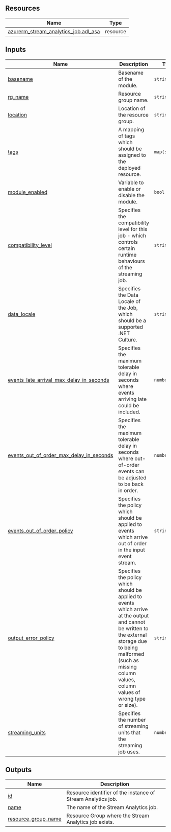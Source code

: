 <!-- BEGIN_TF_DOCS -->
## Resources

| Name | Type |
|------|------|
| [azurerm_stream_analytics_job.adl_asa](https://registry.terraform.io/providers/hashicorp/azurerm/latest/docs/resources/stream_analytics_job) | resource |

## Inputs

| Name | Description | Type | Default | Required |
|------|-------------|------|---------|:--------:|
| <a name="input_basename"></a> [basename](#input\_basename) | Basename of the module. | `string` | n/a | yes |
| <a name="input_rg_name"></a> [rg\_name](#input\_rg\_name) | Resource group name. | `string` | n/a | yes |
| <a name="input_location"></a> [location](#input\_location) | Location of the resource group. | `string` | n/a | yes |
| <a name="input_tags"></a> [tags](#input\_tags) | A mapping of tags which should be assigned to the deployed resource. | `map(string)` | `{}` | no |
| <a name="input_module_enabled"></a> [module\_enabled](#input\_module\_enabled) | Variable to enable or disable the module. | `bool` | `true` | no |
| <a name="input_compatibility_level"></a> [compatibility\_level](#input\_compatibility\_level) | Specifies the compatibility level for this job - which controls certain runtime behaviours of the streaming job. | `string` | `"1.2"` | no |
| <a name="input_data_locale"></a> [data\_locale](#input\_data\_locale) | Specifies the Data Locale of the Job, which should be a supported .NET Culture. | `string` | `"en-GB"` | no |
| <a name="input_events_late_arrival_max_delay_in_seconds"></a> [events\_late\_arrival\_max\_delay\_in\_seconds](#input\_events\_late\_arrival\_max\_delay\_in\_seconds) | Specifies the maximum tolerable delay in seconds where events arriving late could be included. | `number` | `60` | no |
| <a name="input_events_out_of_order_max_delay_in_seconds"></a> [events\_out\_of\_order\_max\_delay\_in\_seconds](#input\_events\_out\_of\_order\_max\_delay\_in\_seconds) | Specifies the maximum tolerable delay in seconds where out-of-order events can be adjusted to be back in order. | `number` | `50` | no |
| <a name="input_events_out_of_order_policy"></a> [events\_out\_of\_order\_policy](#input\_events\_out\_of\_order\_policy) | Specifies the policy which should be applied to events which arrive out of order in the input event stream. | `string` | `"Adjust"` | no |
| <a name="input_output_error_policy"></a> [output\_error\_policy](#input\_output\_error\_policy) | Specifies the policy which should be applied to events which arrive at the output and cannot be written to the external storage due to being malformed (such as missing column values, column values of wrong type or size). | `string` | `"Drop"` | no |
| <a name="input_streaming_units"></a> [streaming\_units](#input\_streaming\_units) | Specifies the number of streaming units that the streaming job uses. | `number` | `3` | no |

## Outputs

| Name | Description |
|------|-------------|
| <a name="output_id"></a> [id](#output\_id) | Resource identifier of the instance of Stream Analytics job. |
| <a name="output_name"></a> [name](#output\_name) | The name of the Stream Analytics job. |
| <a name="output_resource_group_name"></a> [resource\_group\_name](#output\_resource\_group\_name) | Resource Group where the Stream Analytics job exists. |
<!-- END_TF_DOCS -->